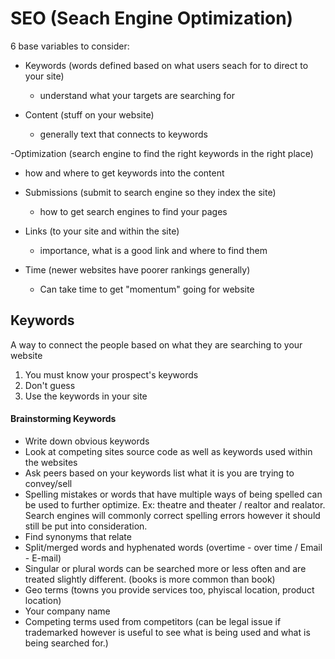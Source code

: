 # SEO (Seach Engine Optimization)

6 base variables to consider:

- Keywords (words defined based on what users seach for to direct to your site)
  - understand what your targets are searching for
 
- Content (stuff on your website)
  - generally text that connects to keywords

-Optimization (search engine to find the right keywords in the right place)
  - how and where to get keywords into the content

- Submissions (submit to search engine so they index the site)
  - how to get search engines to find your pages

- Links (to your site and within the site)
  - importance, what is a good link and where to find them

- Time (newer websites have poorer rankings generally)
  - Can take time to get "momentum" going for website


## Keywords

A way to connect the people based on what they are searching to your website

1) You must know your prospect's keywords
2) Don't guess
3) Use the keywords in your site

#### Brainstorming Keywords

- Write down obvious keywords
- Look at competing sites source code as well as keywords used within the websites
- Ask peers based on your keywords list what it is you are trying to convey/sell
- Spelling mistakes or words that have multiple ways of being spelled can be used to further optimize. Ex: theatre and theater / realtor and realator. Search engines will commonly correct spelling errors however it should still be put into consideration. 
- Find synonyms that relate
- Split/merged words and hyphenated words (overtime - over time / Email - E-mail)
- Singular or plural words can be searched more or less often and are treated slightly different. (books is more common than book)
- Geo terms (towns you provide services too, phyiscal location, product location)
- Your company name
- Competing terms used from competitors (can be legal issue if trademarked however is useful to see what is being used and what is being searched for.)

